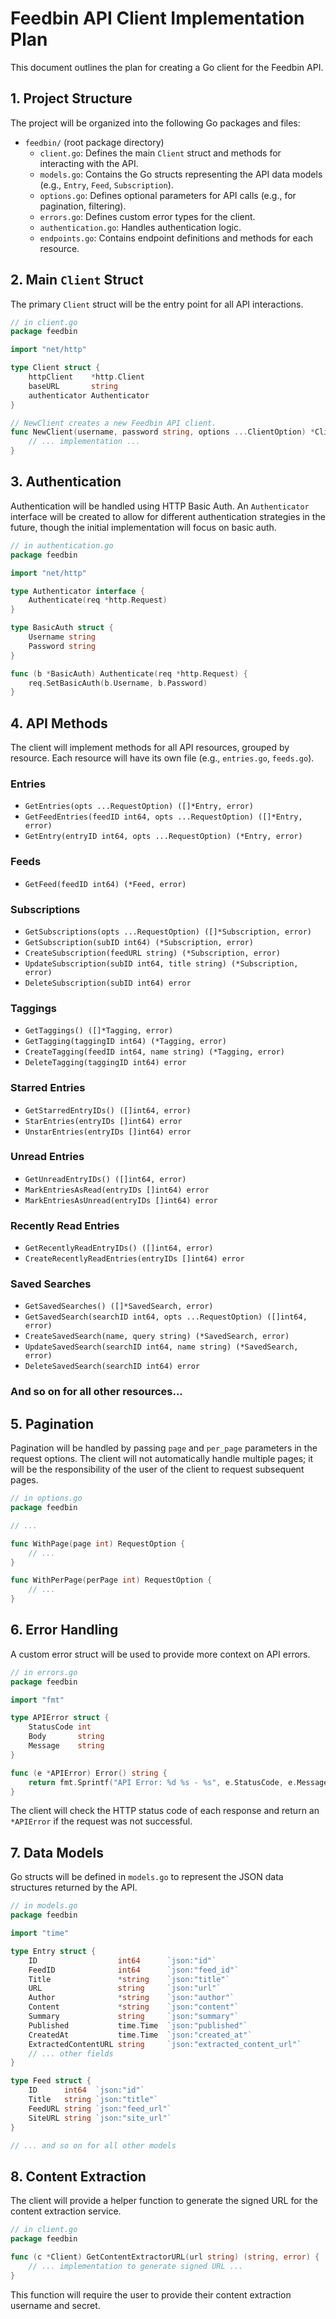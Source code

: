 # Feedbin API Client Implementation Plan

This document outlines the plan for creating a Go client for the Feedbin API.

## 1. Project Structure

The project will be organized into the following Go packages and files:

*   `feedbin/` (root package directory)
    *   `client.go`: Defines the main `Client` struct and methods for interacting with the API.
    *   `models.go`: Contains the Go structs representing the API data models (e.g., `Entry`, `Feed`, `Subscription`).
    *   `options.go`: Defines optional parameters for API calls (e.g., for pagination, filtering).
    *   `errors.go`: Defines custom error types for the client.
    *   `authentication.go`: Handles authentication logic.
    *   `endpoints.go`: Contains endpoint definitions and methods for each resource.

## 2. Main `Client` Struct

The primary `Client` struct will be the entry point for all API interactions.

```go
// in client.go
package feedbin

import "net/http"

type Client struct {
    httpClient    *http.Client
    baseURL       string
    authenticator Authenticator
}

// NewClient creates a new Feedbin API client.
func NewClient(username, password string, options ...ClientOption) *Client {
    // ... implementation ...
}
```

## 3. Authentication

Authentication will be handled using HTTP Basic Auth. An `Authenticator` interface will be created to allow for different authentication strategies in the future, though the initial implementation will focus on basic auth.

```go
// in authentication.go
package feedbin

import "net/http"

type Authenticator interface {
    Authenticate(req *http.Request)
}

type BasicAuth struct {
    Username string
    Password string
}

func (b *BasicAuth) Authenticate(req *http.Request) {
    req.SetBasicAuth(b.Username, b.Password)
}
```

## 4. API Methods

The client will implement methods for all API resources, grouped by resource. Each resource will have its own file (e.g., `entries.go`, `feeds.go`).

### Entries

*   `GetEntries(opts ...RequestOption) ([]*Entry, error)`
*   `GetFeedEntries(feedID int64, opts ...RequestOption) ([]*Entry, error)`
*   `GetEntry(entryID int64, opts ...RequestOption) (*Entry, error)`

### Feeds

*   `GetFeed(feedID int64) (*Feed, error)`

### Subscriptions

*   `GetSubscriptions(opts ...RequestOption) ([]*Subscription, error)`
*   `GetSubscription(subID int64) (*Subscription, error)`
*   `CreateSubscription(feedURL string) (*Subscription, error)`
*   `UpdateSubscription(subID int64, title string) (*Subscription, error)`
*   `DeleteSubscription(subID int64) error`

### Taggings

*   `GetTaggings() ([]*Tagging, error)`
*   `GetTagging(taggingID int64) (*Tagging, error)`
*   `CreateTagging(feedID int64, name string) (*Tagging, error)`
*   `DeleteTagging(taggingID int64) error`

### Starred Entries

*   `GetStarredEntryIDs() ([]int64, error)`
*   `StarEntries(entryIDs []int64) error`
*   `UnstarEntries(entryIDs []int64) error`

### Unread Entries

*   `GetUnreadEntryIDs() ([]int64, error)`
*   `MarkEntriesAsRead(entryIDs []int64) error`
*   `MarkEntriesAsUnread(entryIDs []int64) error`

### Recently Read Entries

*   `GetRecentlyReadEntryIDs() ([]int64, error)`
*   `CreateRecentlyReadEntries(entryIDs []int64) error`

### Saved Searches

*   `GetSavedSearches() ([]*SavedSearch, error)`
*   `GetSavedSearch(searchID int64, opts ...RequestOption) ([]int64, error)`
*   `CreateSavedSearch(name, query string) (*SavedSearch, error)`
*   `UpdateSavedSearch(searchID int64, name string) (*SavedSearch, error)`
*   `DeleteSavedSearch(searchID int64) error`

### And so on for all other resources...

## 5. Pagination

Pagination will be handled by passing `page` and `per_page` parameters in the request options. The client will not automatically handle multiple pages; it will be the responsibility of the user of the client to request subsequent pages.

```go
// in options.go
package feedbin

// ...

func WithPage(page int) RequestOption {
    // ...
}

func WithPerPage(perPage int) RequestOption {
    // ...
}
```

## 6. Error Handling

A custom error struct will be used to provide more context on API errors.

```go
// in errors.go
package feedbin

import "fmt"

type APIError struct {
    StatusCode int
    Body       string
    Message    string
}

func (e *APIError) Error() string {
    return fmt.Sprintf("API Error: %d %s - %s", e.StatusCode, e.Message, e.Body)
}
```

The client will check the HTTP status code of each response and return an `*APIError` if the request was not successful.

## 7. Data Models

Go structs will be defined in `models.go` to represent the JSON data structures returned by the API.

```go
// in models.go
package feedbin

import "time"

type Entry struct {
    ID                  int64      `json:"id"`
    FeedID              int64      `json:"feed_id"`
    Title               *string    `json:"title"`
    URL                 string     `json:"url"`
    Author              *string    `json:"author"`
    Content             *string    `json:"content"`
    Summary             string     `json:"summary"`
    Published           time.Time  `json:"published"`
    CreatedAt           time.Time  `json:"created_at"`
    ExtractedContentURL string     `json:"extracted_content_url"`
    // ... other fields
}

type Feed struct {
    ID      int64  `json:"id"`
    Title   string `json:"title"`
    FeedURL string `json:"feed_url"`
    SiteURL string `json:"site_url"`
}

// ... and so on for all other models
```

## 8. Content Extraction

The client will provide a helper function to generate the signed URL for the content extraction service.

```go
// in client.go
package feedbin

func (c *Client) GetContentExtractorURL(url string) (string, error) {
    // ... implementation to generate signed URL ...
}
```

This function will require the user to provide their content extraction username and secret.